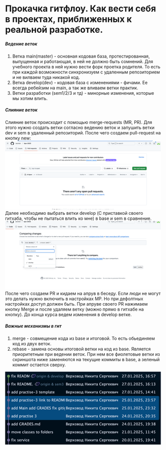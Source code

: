 # Прокачка гитфлоу. Как вести себя в проектах, приближенных к реальной разработке.

##### Ведение веток
1) Ветка main(master) - основная кодовая база, протестированная, выпущенная и работающая, в ней не должно быть сомнений.
Для учебного проекта в ней нужно вести форк проетка родителя. То есть при каждой возможности синхронизуем с удаленным
репозиторием и не вилваем туда никакой код.
2) Ветка develop(dev) - кодовая база с изменениями - фичами. Ее всегда ребейзим на main, а так же вливаем ветки практик.
3) Ветки разработки (sem1/2/3 и тд) - минорные изменения, которые мы хотим влить.

##### Слияние веток
Слияние веток происходит с помощью merge-requests (MR, PR). Для этого нужно создать ветки согласно ведению веток и 
запушить ветки dev и sem в удаленный репозиторий. После чего создаем pull-request на кнопку new:
![img.png](img.png)
Далее необходимо выбрать ветки develop (С приставкой своего гитхаба, чтобы не пытаться влить ко мне) в base и 
sem в сравнение.
![img_1.png](img_1.png)
После чего создаем PR и кидаем на апрув в беседу. Если люди не могут это делать нужно включить в настройках МР. 
Но при дефолтных настройках доступ должен быть.
При апруве своего PR нажимаем кнопку Merge и после удаляем ветку (можно прямо в гитхабе на кнопку). До конца курса 
ведем изменения в develop ветке.

##### Важные механизмы в гит
1) merge - совмещение кода из base и итоговой. То есть обьединяем код из двух веток.
2) rebase - замена основы итоговой ветки на код из base. Является приоритетным при ведении веток. При нем все фиолетовые
ветки из скриншота ниже заменяются на текущие коммиты в base, а зеленый коммит остается сверху.

![img_2.png](img_2.png)

